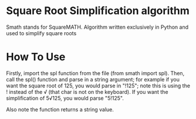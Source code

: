 # Square Root Simplification algorithm



Smath stands for SquareMATH. Algorithm written exclusively in Python and used to simplify square roots



# How To Use


Firstly, import the spl function from the file (from smath import spl). Then, call the spl() function and parse in a string argument; for example if you want the square root of 125, you would parse in "!125"; note this is using the ! instead of the √ (that char is not on the keyboard). If you want the simplification of 5√125, you would parse "5!125".


Also note the function returns a string value.
